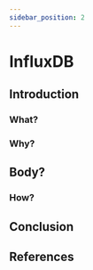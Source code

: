 ```yaml
---
sidebar_position: 2
---
```


# InfluxDB

## Introduction

### What?

### Why?

## Body?

### How?

## Conclusion

## References